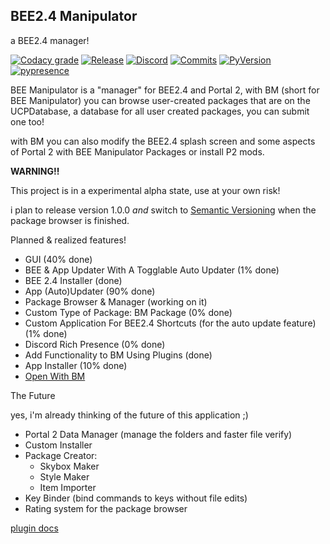 BEE2.4 Manipulator
-

a BEE2.4 manager!

[![Codacy grade](https://img.shields.io/codacy/grade/3cd982db8ee640cda0e1dc21d2b9c36c?style=for-the-badge)](https://app.codacy.com/manual/enderzombi102.end/BEE-manipulator?utm_source=github.com&utm_medium=referral&utm_content=ENDERZOMBI102/BEE-manipulator&utm_campaign=Badge_Grade_Dashboard)
[![Release](https://img.shields.io/github/v/release/ENDERZOMBI102/BEE-manipulator?include_prereleases&style=for-the-badge)](https://github.com/ENDERZOMBI102/BEE-manipulator/releases/latest)
[![Discord](https://img.shields.io/discord/293435914598744064?logo=discord&style=for-the-badge)](https://discord.gg/hnGFJrz)
[![Commits](https://img.shields.io/github/commits-since/ENDERZOMBI102/BEE-manipulator/latest?include_prereleases&style=for-the-badge)](https://github.com/ENDERZOMBI102/BEE-manipulator/commits/master)
[![PyVersion](https://img.shields.io/badge/Python-3.7%20|%203.8-brightgreen.svg?style=for-the-badge&logo=python&logoWidth=20)](https://www.python.org/downloads/release/python-378/)
[![pypresence](https://img.shields.io/badge/using-pypresence-00bb88.svg?style=for-the-badge&logo=python&logoWidth=20)](https://github.com/qwertyquerty/pypresence)

BEE Manipulator is a "manager" for BEE2.4 and Portal 2, with BM (short for BEE Manipulator) you can browse user-created packages
that are on the UCPDatabase, a database for all user created packages, you can submit one too!


with BM you can also modify the BEE2.4 splash screen and some aspects of Portal 2 with BEE Manipulator Packages or install P2 mods.


**WARNING!!**

This project is in a experimental alpha state, use at your own risk!


i plan to release version 1.0.0 _and_ switch to [Semantic Versioning](https://semver.org/) when the package browser is finished.

Planned & realized features!

 - GUI (40% done)
 - BEE & App Updater With A Togglable Auto Updater (1% done)
 - BEE 2.4 Installer (done)
 - App (Auto)Updater (90% done)
 - Package Browser & Manager (working on it)
 - Custom Type of Package: BM Package (0% done)
 - Custom Application For BEE2.4 Shortcuts (for the auto update feature) (1% done) 
 - Discord Rich Presence (0% done)
 - Add Functionality to BM Using Plugins (done)
 - App Installer (10% done)
 - [Open With BM](https://github.com/ENDERZOMBI102/BEE-manipulator/wiki/Open-with-BM)

The Future

yes, i'm already thinking of the future of this application ;)

 - Portal 2 Data Manager (manage the folders and faster file verify)
 - Custom Installer 
 - Package Creator:
   - Skybox Maker
   - Style Maker
   - Item Importer
 - Key Binder (bind commands to keys without file edits)
 - Rating system for the package browser

[plugin docs](https://github.com/ENDERZOMBI102/BEE-manipulator/wiki/Plugins-docs)

